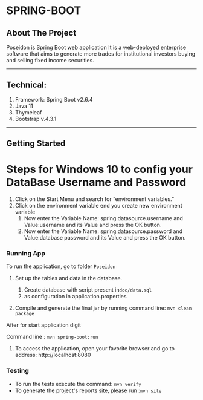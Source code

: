 # SPRING-BOOT

## About The Project

Poseidon is Spring Boot web application
It is a web-deployed enterprise software that aims to generate more 
trades for institutional investors buying and selling fixed income securities.

---------
## Technical:
1. Framework: Spring Boot v2.6.4
2. Java 11
3. Thymeleaf
4. Bootstrap v.4.3.1

---------

## Getting Started

# Steps for Windows 10 to config your DataBase Username and Password
1. Click on the Start Menu and search for “environment variables.”
2. Click on the environment variable end you create new environment
   variable
   1. Now enter the Variable Name: spring.datasource.username and Value:username and its Value and press the OK button.
   2. Now enter the Variable Name: spring.datasource.password and Value:database password and its Value and press the OK button.

### Running App

To run the application, go to folder `Poseidon`

1. Set up the tables and data in the database.

   1. Create database with script present in`doc/data.sql`
   2. as configuration in application.properties

2. Compile and generate the final jar by running command line: `mvn clean package`

After for start application digit

Command line : `mvn spring-boot:run`

1. To access the application, open your favorite browser and go to address: http://localhost:8080

### Testing

- To run the tests execute the command: `mvn verify`
- To generate the project's reports site, please run :`mvn site`